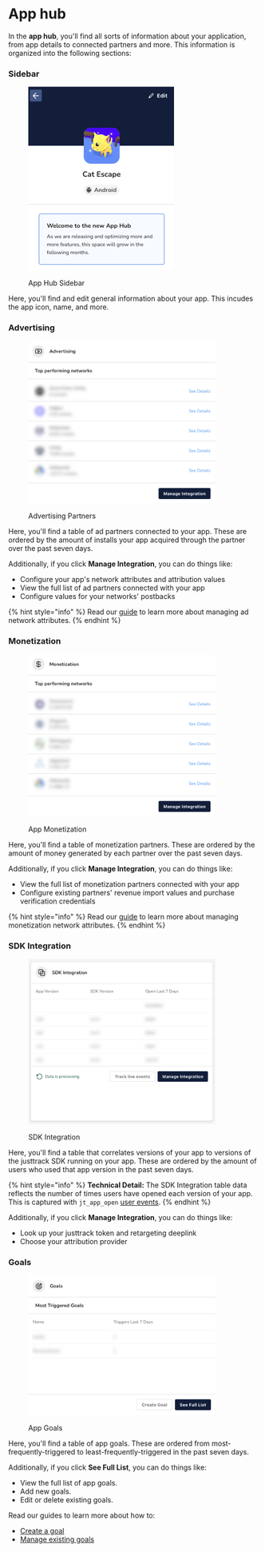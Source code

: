 # App hub

In the **app hub**, you'll find all sorts of information about your application, from app details to connected partners and more. This information is organized into the following sections:

### Sidebar

<figure><img src="../../.gitbook/assets/Screenshot 2023-12-01 at 13.34.45.png" alt="" width="292"><figcaption><p>App Hub Sidebar</p></figcaption></figure>

Here, you'll find and edit general information about your app. This incudes the app icon, name, and more.

### Advertising

<figure><img src="../../.gitbook/assets/advertising (1).png" alt="" width="375"><figcaption><p>Advertising Partners</p></figcaption></figure>

Here, you'll find a table of ad partners connected to your app. These are ordered by the amount of installs your app acquired through the partner over the past seven days.

Additionally, if you click **Manage Integration**, you can do things like:

* Configure your app's network attributes and attribution values
* View the full list of ad partners connected with your app
* Configure values for your networks' postbacks

{% hint style="info" %}
Read our [guide](../../network-management/manage-ad-network-attributes.md) to learn more about managing ad network attributes.
{% endhint %}

### Monetization

<figure><img src="../../.gitbook/assets/monetization.png" alt="" width="375"><figcaption><p>App Monetization</p></figcaption></figure>

Here, you'll find a table of monetization partners. These are ordered by the amount of money generated by each partner over the past seven days.

Additionally, if you click **Manage Integration**, you can do things like:

* View the full list of monetization partners connected with your app
* Configure existing partners' revenue import values and purchase verification credentials

{% hint style="info" %}
Read our [guide](../../network-management/manage-monetization-network-attributes.md) to learn more about managing monetization network attributes.
{% endhint %}

### SDK Integration

<figure><img src="../../.gitbook/assets/sdk-integration.png" alt="" width="375"><figcaption><p>SDK Integration</p></figcaption></figure>

Here, you'll find a table that correlates versions of your app to versions of the justtrack SDK running on your app. These are ordered by the amount of users who used that app version in the past seven days.

{% hint style="info" %}
**Technical Detail:** The SDK Integration table data reflects the number of times users have opened each version of your app. This is captured with `jt_app_open` [user events](https://app.gitbook.com/s/CSwomFswqKEitapGh0xs/readme/predefined-events).
{% endhint %}

Additionally, if you click **Manage Integration**, you can do things like:

* Look up your justtrack token and retargeting deeplink
* Choose your attribution provider

### Goals

<figure><img src="../../.gitbook/assets/goals (2).png" alt="" width="375"><figcaption><p>App Goals</p></figcaption></figure>

Here, you'll find a table of app goals. These are ordered from most-frequently-triggered to least-frequently-triggered in the past seven days.

Additionally, if you click **See Full List**, you can do things like:

* View the full list of app goals.
* Add new goals.
* Edit or delete existing goals.

Read our guides to learn more about how to:

* [Create a goal](../../goal-management/create-a-goal.md)
* [Manage existing goals](../../goal-management/manage-existing-goals.md)
